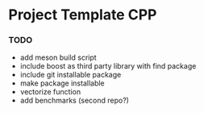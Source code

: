 # Project Template CPP

### TODO
- add meson build script
- include boost as third party library with find package
- include git installable package
- make package installable
- vectorize function
- add benchmarks (second repo?)